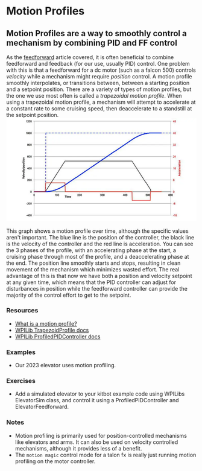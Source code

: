 # Motion Profiles

## Motion Profiles are a way to smoothly control a mechanism by combining PID and FF control

As the [feedforward](Feedforward.md) article covered, it is often beneficial to combine feedforward and feedback (for our use, usually PID) control.
One problem with this is that a feedforward for a dc motor (such as a falcon 500) controls *velocity* while a mechanism might require *position* control.
A motion profile smoothly interpolates, or transitions between, between a starting position and a setpoint position.
There are a variety of types of motion profiles, but the one we use most often is called a *trapezoidal motion profile*.
When using a trapezoidal motion profile, a mechanism will attempt to accelerate at a constant rate to some cruising speed, then deaccelerate to a standstill at the setpoint position.
![An illustration of a trapezoidal motion profile](Assets/MotionProfileExample.webp)

This graph shows a motion profile over time, although the specific values aren't important.
The blue line is the position of the controller, the black line is the velocity of the controller and the red line is acceleration.
You can see the 3 phases of the profile, with an accelerating phase at the start, a cruising phase through most of the profile, and a deaccelerating phase at the end.
The position line smoothly starts and stops, resulting in clean movement of the mechanism which minimizes wasted effort.
The real advantage of this is that now we have both a position and velocity setpoint at any given time, which means that the PID controller can adjust for disturbances in position while the feedforward controller can provide the majority of the control effort to get to the setpoint.

### Resources

- [What is a motion profile?](https://www.motioncontroltips.com/what-is-a-motion-profile/)
- [WPILib TrapezoidProfile docs](https://docs.wpilib.org/en/stable/docs/software/advanced-controls/controllers/trapezoidal-profiles.html)
- [WPILib ProfiledPIDController docs](https://docs.wpilib.org/en/stable/docs/software/advanced-controls/controllers/profiled-pidcontroller.html)

### Examples

- Our 2023 elevator uses motion profiling.

### Exercises

- Add a simulated elevator to your kitbot example code using WPILibs ElevatorSim class, and control it using a ProfiledPIDController and ElevatorFeedforward.

### Notes

- Motion profiling is primarily used for position-controlled mechanisms like elevators and arms.
It can also be used on velocity controlled mechanisms, although it provides less of a benefit.
- The `motion magic` control mode for a talon fx is really just running motion profiling on the motor controller.
